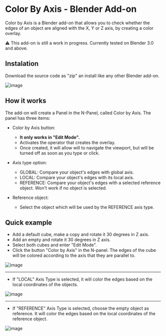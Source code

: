 # Color By Axis - Blender Add-on

Color by Axis is a Blender add-on that allows you to check whether the edges of an object are aligned with the X, Y or Z axis, by creating a color overlay.

⚠ This add-on is still a work in progress. Currently tested on Blender 3.0 and above.

## Instalation

Download the source code as "zip" an install like any other Blender add-on.

![image](https://user-images.githubusercontent.com/57102715/161441645-727c19ab-a606-49e9-a42d-6bf2fd8510d8.png)


## How it works

The add-on will create a Panel in the N-Panel, called Color by Axis. The panel has three items:
- Color by Axis button:
  - **It only works in "Edit Mode".**
  - Activates the operator that creates the overlay.  
  - Once created, it will allow will to navigate the viewport, but will be turned off as soon as you type or click.

- Axis type option:
  - GLOBAL: Compare your object's edges with global axis.
  - LOCAL: Compare your object's edges with its local axis.
  - REFERENCE: Compare your object's edges with a selected reference object. Won't work if no object is selected.

- Reference object:
  - Select the object which will be used by the REFERENCE axis type.

## Quick example
- Add a default cube, make a copy and rotate it 30 degrees in Z axis.
- Add an empty and rotate it 30 degrees in Z axis.
- Select both cubes and enter "Edit Mode". 
- Click the button "Color by Axis" in the N-panel. The edges of the cube will be colored according to the axis that they are parallel to.

![image](https://user-images.githubusercontent.com/57102715/161441790-e76ce8cd-2ab5-44cc-9200-bc76afcc0481.png)

---
- If "LOCAL" Axis Type is selected, it will color the edges based on the local coordinates of the objects.

![image](https://user-images.githubusercontent.com/57102715/161441804-806acddd-43f5-49c9-84ff-6a6a4b09843c.png)

---
- If "REFERENCE" Axis Type is selected, choose the empty object as reference. It will color the edges based on the local coordinates of the reference object.

![image](https://user-images.githubusercontent.com/57102715/161441840-5dac9f47-da16-4b9a-a89d-e8e7f7e0811a.png)




